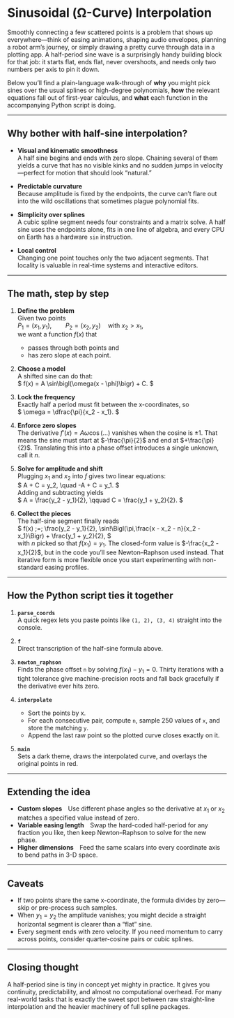 # Sinusoidal (Ω-Curve) Interpolation

Smoothly connecting a few scattered points is a problem that shows up everywhere—think of easing animations, shaping audio envelopes, planning a robot arm’s journey, or simply drawing a pretty curve through data in a plotting app.  A half-period sine wave is a surprisingly handy building block for that job: it starts flat, ends flat, never overshoots, and needs only two numbers per axis to pin it down.

Below you’ll find a plain-language walk-through of **why** you might pick sines over the usual splines or high-degree polynomials, **how** the relevant equations fall out of first-year calculus, and **what** each function in the accompanying Python script is doing.

---

## Why bother with half-sine interpolation?

* **Visual and kinematic smoothness**  
  A half sine begins and ends with zero slope.  Chaining several of them yields a curve that has no visible kinks and no sudden jumps in velocity—perfect for motion that should look “natural.”

* **Predictable curvature**  
  Because amplitude is fixed by the endpoints, the curve can’t flare out into the wild oscillations that sometimes plague polynomial fits.

* **Simplicity over splines**  
  A cubic spline segment needs four constraints and a matrix solve.  A half sine uses the endpoints alone, fits in one line of algebra, and every CPU on Earth has a hardware `sin` instruction.

* **Local control**  
  Changing one point touches only the two adjacent segments.  That locality is valuable in real-time systems and interactive editors.

---

## The math, step by step

1. **Define the problem**  
   Given two points  
   $P_1 = (x_1,\,y_1), \qquad P_2 = (x_2,\,y_2) \quad \text{with } x_2 > x_1$,  
   we want a function $f(x)$ that  
   * passes through both points and  
   * has zero slope at each point.

2. **Choose a model**  
   A shifted sine can do that:  
   $ f(x) = A \sin\bigl(\omega(x - \phi)\bigr) + C. $

3. **Lock the frequency**  
   Exactly half a period must fit between the x-coordinates, so  
   $ \omega = \dfrac{\pi}{x_2 - x_1}. $

4. **Enforce zero slopes**  
   The derivative $f'(x) = A\omega\cos(\ldots)$ vanishes when the cosine is $\pm 1$.  That means the sine must start at $-\frac{\pi}{2}$ and end at $+\frac{\pi}{2}$.  Translating this into a phase offset introduces a single unknown, call it $n$.

5. **Solve for amplitude and shift**  
   Plugging $x_1$ and $x_2$ into $f$ gives two linear equations:  
   $ A + C = y_2, \quad -A + C = y_1. $  
   Adding and subtracting yields  
   $ A = \frac{y_2 - y_1}{2}, \qquad C = \frac{y_1 + y_2}{2}. $

6. **Collect the pieces**  
   The half-sine segment finally reads  
   $ f(x) \;=\; \frac{y_2 - y_1}{2}\,
              \sin\!\Bigl(\pi\,\frac{x - x_2 - n}{x_2 - x_1}\Bigr)
            + \frac{y_1 + y_2}{2}, $  
   with $n$ picked so that $f(x_1) = y_1$.  The closed-form value is $-\frac{x_2 - x_1}{2}$, but in the code you’ll see Newton–Raphson used instead.  That iterative form is more flexible once you start experimenting with non-standard easing profiles.

---

## How the Python script ties it together

1. **`parse_coords`**  
   A quick regex lets you paste points like `(1, 2), (3, 4)` straight into the console.

2. **`f`**  
   Direct transcription of the half-sine formula above.

3. **`newton_raphson`**  
   Finds the phase offset `n` by solving $f(x_1) - y_1 = 0$.  Thirty iterations with a tight tolerance give machine-precision roots and fall back gracefully if the derivative ever hits zero.

4. **`interpolate`**  
   * Sort the points by x.  
   * For each consecutive pair, compute `n`, sample 250 values of `x`, and store the matching `y`.  
   * Append the last raw point so the plotted curve closes exactly on it.

5. **`main`**  
   Sets a dark theme, draws the interpolated curve, and overlays the original points in red.

---

## Extending the idea

* **Custom slopes** Use different phase angles so the derivative at $x_1$ or $x_2$ matches a specified value instead of zero.  
* **Variable easing length** Swap the hard-coded half-period for any fraction you like, then keep Newton–Raphson to solve for the new phase.  
* **Higher dimensions** Feed the same scalars into every coordinate axis to bend paths in 3-D space.

---

## Caveats

* If two points share the same x-coordinate, the formula divides by zero—skip or pre-process such samples.  
* When $y_1 = y_2$ the amplitude vanishes; you might decide a straight horizontal segment is clearer than a “flat” sine.  
* Every segment ends with zero velocity.  If you need momentum to carry across points, consider quarter-cosine pairs or cubic splines.

---

## Closing thought

A half-period sine is tiny in concept yet mighty in practice.  It gives you continuity, predictability, and almost no computational overhead.  For many real-world tasks that is exactly the sweet spot between raw straight-line interpolation and the heavier machinery of full spline packages.